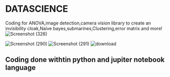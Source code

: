 <h1>DATASCIENCE</h1>



Coding for ANOVA,image detection,camera vision library to create an invisibility cloak,Naive bayes,submarines,Clustering,error matrix and more!
![Screenshot (326)](https://user-images.githubusercontent.com/59117342/92927717-ad9a6700-f45b-11ea-8a9a-036add904606.png)

![Screenshot (290)](https://user-images.githubusercontent.com/59117342/91971061-39164880-ed36-11ea-9ace-14e093897918.png)
![Screenshot (291)](https://user-images.githubusercontent.com/59117342/91971071-3ca9cf80-ed36-11ea-87d0-74be571f5586.png)
![download](https://user-images.githubusercontent.com/59117342/92599246-9cb8ec80-f2c7-11ea-8173-57b38acf6400.png)

<h2>Coding done withtin python and jupiter notebook language</h2>

